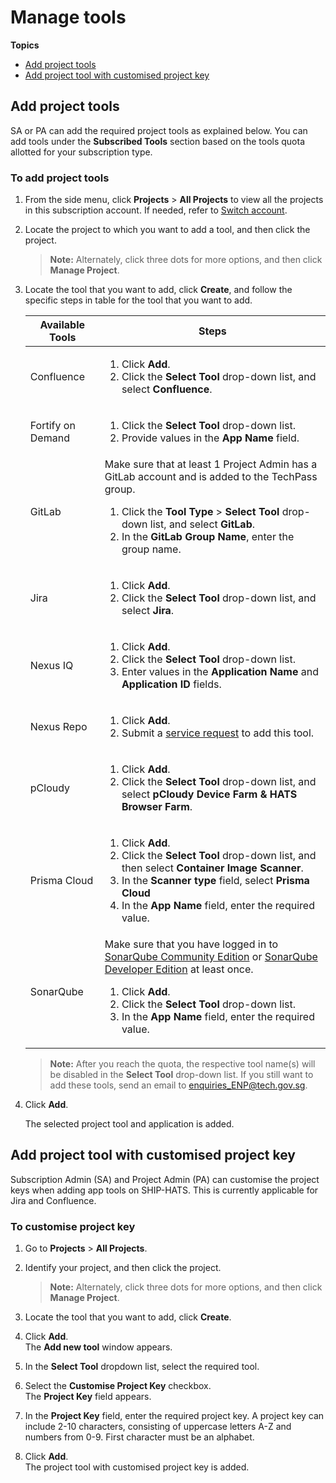 # Manage tools

**Topics**

- [Add project tools](#add-project-tools)
- [Add project tool with customised project key](#add-project-tool-with-customised-project-key)

## Add project tools

SA or PA can add the required project tools as explained below. You can add tools under the **Subscribed Tools** section based on the tools quota allotted for your subscription type. 


### To add project tools

1. From the side menu, click **Projects** > **All Projects** to view all the projects in this subscription account. If needed, refer to [Switch account](manage-account).
1. Locate the project to which you want to add a tool, and then click the project.
    > **Note:** Alternately, click three dots for more options, and then click **Manage Project**.
1. Locate the tool that you want to add, click **Create**, and follow the specific steps in table for the tool that you want to add.

    |Available Tools|Steps|
    |---|---|
    |Confluence|<ol><li>Click **Add**.</li><li>Click the **Select Tool** drop-down list, and select **Confluence**.</li><ol>|
    |Fortify on Demand| <ol><li>Click the **Select Tool** drop-down list.</li><li> Provide values in the **App Name** field.</li><ol>|    
    |GitLab|Make sure that at least 1 Project Admin has a GitLab account and is added to the TechPass group.<ol><li>Click the **Tool Type** > **Select Tool** drop-down list, and select **GitLab**.</li><li>In the **GitLab Group Name**, enter the group name.</li> <ol> |
    |Jira|<ol><li>Click **Add**.</li><li>Click the **Select Tool** drop-down list, and select **Jira**.</li><ol>|
    |Nexus IQ|<ol><li>Click **Add**.</li><li>Click the **Select Tool** drop-down list.</li><li> Enter values in the **Application Name** and **Application ID** fields.</li><ol>|
    |Nexus Repo|<ol><li>Click **Add**.</li><li>Submit a [service request](https://jira.ship.gov.sg/servicedesk/customer/portal/11/) to add this tool.</li><ol>|
    |pCloudy|<ol><li>Click **Add**.</li><li>Click the **Select Tool** drop-down list, and select **pCloudy Device Farm & HATS Browser Farm**.</li><ol>|
    |Prisma Cloud|<ol><li>Click **Add**.</li><li>Click the **Select Tool** drop-down list, and then select **Container Image Scanner**.</li><li>In the **Scanner type** field, select **Prisma Cloud**</li><li>In the **App Name** field, enter the required value. </li><ol>|
    |SonarQube|Make sure that you have logged in to [SonarQube Community Edition](https://sonar.hats.stack.gov.sg/sonar) or [SonarQube Developer Edition](https://sonar1.hats.stack.gov.sg/sonar) at least once.<ol><li>Click **Add**.</li><li>Click the **Select Tool** drop-down list.</li><li>In the **App Name** field, enter the required value.</li><ol>|

    >**Note:** After you reach the quota, the respective tool name(s) will be disabled in the **Select Tool** drop-down list. If you still want to add these tools, send an email to [enquiries_ENP@tech.gov.sg](enquiries_ENP@tech.gov.sg).    
1. Click **Add**.   
    
    The selected project tool and application is added.


## Add project tool with customised project key
Subscription Admin (SA) and Project Admin (PA) can customise the project keys when adding app tools on SHIP-HATS. This is currently applicable for Jira and Confluence.  

### To customise project key 

1. Go to **Projects** > **All Projects**.
1. Identify your project, and then click the project.
    > **Note:** Alternately, click three dots for more options, and then click **Manage Project**.

1. Locate the tool that you want to add, click **Create**.
1. Click **Add**.   
    The **Add new tool** window appears.
1. In the **Select Tool** dropdown list, select the required tool. 
1. Select the **Customise Project Key** checkbox.  
    The **Project Key** field appears.


1. In the **Project Key** field, enter the required project key. A project key can include 2-10 characters, consisting of uppercase letters A-Z and numbers from 0-9. First character must be an alphabet. 

1. Click **Add**.  
    The project tool with customised project key is added. 


<!--

- [Remove project tools](#remove-project-tools)


## Remove project tools

As a Subscription Admin or a Project Admin, you can remove a tool or an app when it is not required. You can remove the following tools: 
- Confluence
- Fortify on Demand
- GitLab
- Jira
- Nexus IQ
- SonarQube


### To remove a project tool


1. Go to **Projects** > **All Projects**.
1. Identify your project, and then click the project.
    > **Note:** Alternately, click three dots for more options, and then click **Manage Project**.

1. Locate the tool that you want to remove, click **Create** > **Add** > **Customise Project Key**. 

1. Go to **Projects** > **All Projects**.
1. Navigate to the project whose tool you want to remove, and then click **Manage**.
1. On the tool that want to remove, click **Manage**.  
    The **Manage Tool** window appears.
1. From the dropdown, select **Remove App**. 
    **Select App to Remove:** appears, displaying a list of apps. 

    ![removetool](./images/removetool.png)

1. Next to the app that want to remove, click **Remove**.  
    The **Remove** window appears.

    ![remove](./images/confirmremove.png)
1. Enter the requested information, and then click **Proceed**.  

    ![proceed](./images/proceed.png)
    The selected app is removed. If this the last app for the tool, the project tool is also removed. 

-->